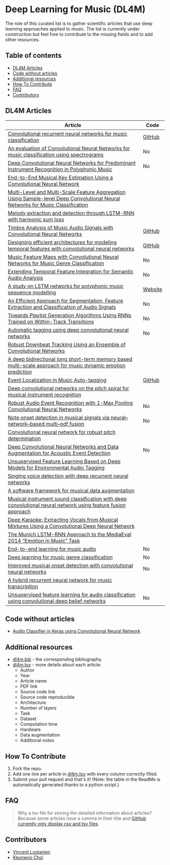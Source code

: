 # Deep Learning for Music (DL4M)
The role of this curated list is to gather scientific articles that use deep learning approaches applied to music.
The list is currently under construction but feel free to contribute to the missing fields and to add other resources.

## Table of contents
- [DL4M Articles](#dl4m-articles)
- [Code without articles](#code-without-articles)
- [Additional resources](#additional-resources)
- [How To Contribute](#how-to-contribute)
- [FAQ](#faq)
- [Contributors](#contributors)

## DL4M Articles 
| Article | Code |
|---------------------|-------------------------|
| [Convolutional recurrent neural networks for music classification](http://ieeexplore.ieee.org/abstract/document/7952585/) | [GitHub](https://github.com/keunwoochoi/icassp_2017) |
| [An evaluation of Convolutional Neural Networks for music classification using spectrograms](http://www.inf.ufpr.br/lesoliveira/download/ASOC2017.pdf) | No |
| [Deep Convolutional Neural Networks for Predominant Instrument Recognition in Polyphonic Music](http://dl.acm.org/citation.cfm?id=3068697) | No |
| [End-to-End Musical Key Estimation Using a Convolutional Neural Network](https://arxiv.org/pdf/1706.02921.pdf) | |
| [Multi-Level and Multi-Scale Feature Aggregation Using Sample-level Deep Convolutional Neural Networks for Music Classification](https://arxiv.org/pdf/1706.06810.pdf) | |
| [Melody extraction and detection through LSTM-RNN with harmonic sum loss](http://ieeexplore.ieee.org/abstract/document/7952660/) | |
| [Timbre Analysis of Music Audio Signals with Convolutional Neural Networks](https://arxiv.org/pdf/1703.06697.pdf) | [GitHub](https://github.com/jordipons/EUSIPCO2017) |
| [Designing efficient architectures for modeling temporal features with convolutional neural networks](http://ieeexplore.ieee.org/document/7952601/) | [GitHub](https://github.com/jordipons/ICASSP2017) |
| [Music Feature Maps with Convolutional Neural Networks for Music Genre Classification](https://www.micc.unifi.it/cbmi2017/session/poster-and-demo-session/) | No |
| [Extending Temporal Feature Integration for Semantic Audio Analysis](http://www.aes.org/e-lib/browse.cfm?elib=18682) | No |
| [A study on LSTM networks for polyphonic music sequence modelling](https://qmro.qmul.ac.uk/xmlui/handle/123456789/24946) | [Website](http://www.eecs.qmul.ac.uk/~ay304/code/ismir17) |
| [An Efficient Approach for Segmentation, Feature Extraction and Classification of Audio Signals ](http://file.scirp.org/pdf/CS_2016042615054817.pdf) | No |
| [Towards Playlist Generation Algorithms Using RNNs Trained on Within-Track Transitions](https://arxiv.org/pdf/1606.02096.pdf) | No |
| [Automatic tagging using deep convolutional neural networks](https://arxiv.org/pdf/1606.00298.pdf) | No |
| [Robust Downbeat Tracking Using an Ensemble of Convolutional Networks](http://ieeexplore.ieee.org/abstract/document/7728057/) | |
| [A deep bidirectional long short-term memory based multi-scale approach for music dynamic emotion prediction](http://ieeexplore.ieee.org/document/7471734/) | |
| [Event Localization in Music Auto-tagging](http://mac.citi.sinica.edu.tw/~yang/pub/liu16mm.pdf) | [GitHub](https://github.com/ciaua/clip2frame) |
| [Deep convolutional networks on the pitch spiral for musical instrument recognition](https://github.com/lostanlen/ismir2016/blob/master/paper/lostanlen_ismir2016.pdf) | |
| [Robust Audio Event Recognition with 1-Max Pooling Convolutional Neural Networks](https://arxiv.org/pdf/1604.06338.pdf) | No |
| [Note onset detection in musical signals via neural–network–based multi–odf fusion](https://www.degruyter.com/downloadpdf/j/amcs.2016.26.issue-1/amcs-2016-0014/amcs-2016-0014.pdf) | No |
| [Convolutional neural network for robust pitch determination](http://www.mirlab.org/conference_papers/International_Conference/ICASSP%202016/pdfs/0000579.pdf) | |
| [Deep Convolutional Neural Networks and Data Augmentation for Acoustic Event Detection](https://arxiv.org/pdf/1604.07160.pdf) | No |
| [Unsupervised Feature Learning Based on Deep Models for Environmental Audio Tagging](https://arxiv.org/pdf/1607.03681.pdf) | |
| [Singing voice detection with deep recurrent neural networks](https://hal-imt.archives-ouvertes.fr/hal-01110035/document) | |
| [A software framework for musical data augmentation](https://bmcfee.github.io/papers/ismir2015_augmentation.pdf) | |
| [Musical instrument sound classification with deep convolutional neural network using feature fusion approach](https://arxiv.org/ftp/arxiv/papers/1512/1512.07370.pdf) | |
| [Deep Karaoke: Extracting Vocals from Musical Mixtures Using a Convolutional Deep Neural Network](https://link.springer.com/chapter/10.1007/978-3-319-22482-4_50) | |
| [The Munich LSTM-RNN Approach to the MediaEval 2014 “Emotion in Music” Task](https://pdfs.semanticscholar.org/8a24/c5131d5a28165f719697028c34b00e6d3f60.pdf) | |
| [End-to-end learning for music audio](http://ieeexplore.ieee.org/abstract/document/6854950/) | No |
| [Deep learning for music genre classification](https://courses.engr.illinois.edu/ece544na/fa2014/Tao_Feng.pdf) | No |
| [Improved musical onset detection with convolutional neural networks](http://www.mirlab.org/conference_papers/International_Conference/ICASSP%202014/papers/p7029-schluter.pdf) | No |
| [A hybrid recurrent neural network for music transcription](https://arxiv.org/pdf/1411.1623.pdf) | |
| [Unsupervised feature learning for audio classification using convolutional deep belief networks](http://papers.nips.cc/paper/3674-unsupervised-feature-learning-for-audio-classification-using-convolutional-deep-belief-networks.pdf) | No |

## Code without articles
- [Audio Classifier in Keras using Convolutional Neural Network](https://github.com/drscotthawley/audio-classifier-keras-cnn)

## Additional resources
- [dl4m.bib](dl4m.bib) - the corresponding bibliography.
- [dl4m.tsv](dl4m.tsv) - more details about each article:
	- Author
	- Year
	- Article name
	- PDF link
	- Source code link
	- Source code reproducible
	- Architecture
	- Number of layers
	- Task
	- Dataset
	- Computation time
	- Hardware
	- Data augmentation
	- Additional notes

## How To Contribute
1. Fork the repo.
2. Add one line per article in [dl4m.tsv](dl4m.tsv) with every column correctly filled.
3. Submit your pull request and that's it! (Note: the table in the ReadMe is automatically generated thanks to a python script.)

## FAQ
> Why a tsv file for storing the detailed information about articles?
Because some articles have a comma in their title and [GitHub currently only display csv and tsv files](https://help.github.com/articles/rendering-csv-and-tsv-data/).

## Contributors
- [Vincent Lostanlen](https://github.com/lostanlen)
- [Keunwoo Choi](https://github.com/keunwoochoi)

